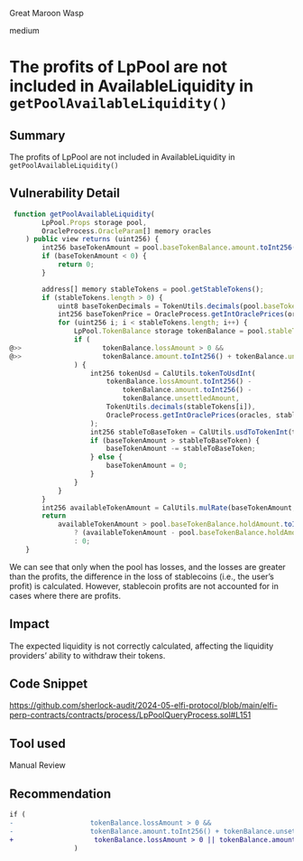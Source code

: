 Great Maroon Wasp

medium

# The profits of LpPool  are not included in AvailableLiquidity in `getPoolAvailableLiquidity()`


## Summary
The profits of LpPool  are not included in AvailableLiquidity in `getPoolAvailableLiquidity()`
## Vulnerability Detail
```javascript
 function getPoolAvailableLiquidity(
        LpPool.Props storage pool,
        OracleProcess.OracleParam[] memory oracles
    ) public view returns (uint256) {
        int256 baseTokenAmount = pool.baseTokenBalance.amount.toInt256() + pool.baseTokenBalance.unsettledAmount;
        if (baseTokenAmount < 0) {
            return 0;
        }

        address[] memory stableTokens = pool.getStableTokens();
        if (stableTokens.length > 0) {
            uint8 baseTokenDecimals = TokenUtils.decimals(pool.baseToken);
            int256 baseTokenPrice = OracleProcess.getIntOraclePrices(oracles, pool.baseToken, true);
            for (uint256 i; i < stableTokens.length; i++) {
                LpPool.TokenBalance storage tokenBalance = pool.stableTokenBalances[stableTokens[i]];
                if (
@>>                    tokenBalance.lossAmount > 0 &&
@>>                    tokenBalance.amount.toInt256() + tokenBalance.unsettledAmount < tokenBalance.lossAmount.toInt256()
                ) {
                    int256 tokenUsd = CalUtils.tokenToUsdInt(
                        tokenBalance.lossAmount.toInt256() -
                            tokenBalance.amount.toInt256() -
                            tokenBalance.unsettledAmount,
                        TokenUtils.decimals(stableTokens[i]),
                        OracleProcess.getIntOraclePrices(oracles, stableTokens[i], true)
                    );
                    int256 stableToBaseToken = CalUtils.usdToTokenInt(tokenUsd, baseTokenDecimals, baseTokenPrice);
                    if (baseTokenAmount > stableToBaseToken) {
                        baseTokenAmount -= stableToBaseToken;
                    } else {
                        baseTokenAmount = 0;
                    }
                }
            }
        }
        int256 availableTokenAmount = CalUtils.mulRate(baseTokenAmount, pool.getPoolLiquidityLimit().toInt256());
        return
            availableTokenAmount > pool.baseTokenBalance.holdAmount.toInt256()
                ? (availableTokenAmount - pool.baseTokenBalance.holdAmount.toInt256()).toUint256()
                : 0;
    }
```
We can see that only when the pool has losses, and the losses are greater than the profits, the difference in the loss of stablecoins (i.e., the user’s profit) is calculated. However, stablecoin profits are not accounted for in cases where there are profits.

## Impact
The expected liquidity is not correctly calculated, affecting the liquidity providers’ ability to withdraw their tokens.
## Code Snippet
https://github.com/sherlock-audit/2024-05-elfi-protocol/blob/main/elfi-perp-contracts/contracts/process/LpPoolQueryProcess.sol#L151
## Tool used

Manual Review

## Recommendation
```diff
if (
-                   tokenBalance.lossAmount > 0 &&
-                   tokenBalance.amount.toInt256() + tokenBalance.unsettledAmount < tokenBalance.lossAmount.toInt256()
+                    tokenBalance.lossAmount > 0 || tokenBalance.amount > 0 || tokenBalance.unsettledAmount > 0
                )
```

